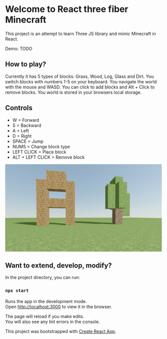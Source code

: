 # Welcome to React three fiber Minecraft

This project is an attempt to learn Three JS library and mimic Minecraft in React.

Demo: TODO

## How to play?

Currently it has 5 types of blocks: Grass, Wood, Log, Glass and Dirt.
You switch blocks with numbers 1-5 on your keyboard.
You navigate the world with the mouse and WASD.
You can click to add blocks and Alt + Click to remove blocks.
You world is stored in your browsers local storage.

## Controls
* W = Forward
* S = Backward
* A = Left
* D = Right
* SPACE = Jump
* NUMS = Change block type
* LEFT CLICK = Place block
* ALT + LEFT CLICK = Remove block

![Preview](Preview.png 'Preview')

## Want to extend, develop, modify?

In the project directory, you can run:

### `npx start`

Runs the app in the development mode.<br />
Open [http://localhost:3000](http://localhost:3000) to view it in the browser.

The page will reload if you make edits.<br />
You will also see any lint errors in the console.

This project was bootstrapped with [Create React App](https://github.com/facebook/create-react-app).
